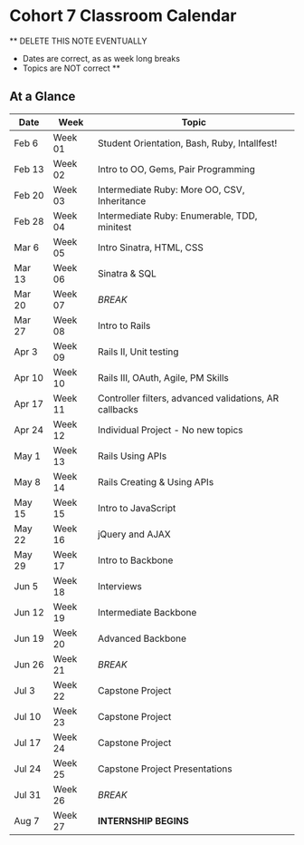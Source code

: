 # Cohort 7 Classroom Calendar

**
DELETE THIS NOTE EVENTUALLY
- Dates are correct, as as week long breaks
- Topics are NOT correct
**

## At a Glance

| Date    | Week    | Topic
|---------|---------|-----------------------------------------
| Feb 6   | Week 01 | Student Orientation, Bash, Ruby, Intallfest!
| Feb 13  | Week 02 | Intro to OO, Gems, Pair Programming
| Feb 20  | Week 03 | Intermediate Ruby: More OO, CSV, Inheritance
| Feb 28  | Week 04 | Intermediate Ruby: Enumerable, TDD, minitest
| Mar 6   | Week 05 | Intro Sinatra, HTML, CSS
| Mar 13  | Week 06 | Sinatra & SQL
| Mar 20  | Week 07 | _BREAK_
| Mar 27  | Week 08 | Intro to Rails
| Apr 3   | Week 09 | Rails II, Unit testing
| Apr 10  | Week 10 | Rails III, OAuth, Agile, PM Skills
| Apr 17  | Week 11 | Controller filters, advanced validations, AR callbacks
| Apr 24  | Week 12 | Individual Project - No new topics
| May 1   | Week 13 | Rails Using APIs
| May 8   | Week 14 | Rails Creating & Using APIs
| May 15  | Week 15 | Intro to JavaScript
| May 22  | Week 16 | jQuery and AJAX
| May 29  | Week 17 | Intro to Backbone
| Jun 5   | Week 18 | Interviews
| Jun 12  | Week 19 | Intermediate Backbone
| Jun 19  | Week 20 | Advanced Backbone
| Jun 26  | Week 21 | _BREAK_
| Jul 3   | Week 22 | Capstone Project
| Jul 10  | Week 23 | Capstone Project
| Jul 17  | Week 24 | Capstone Project
| Jul 24  | Week 25 | Capstone Project Presentations
| Jul 31  | Week 26 | _BREAK_
| Aug 7   | Week 27 | __INTERNSHIP BEGINS__
